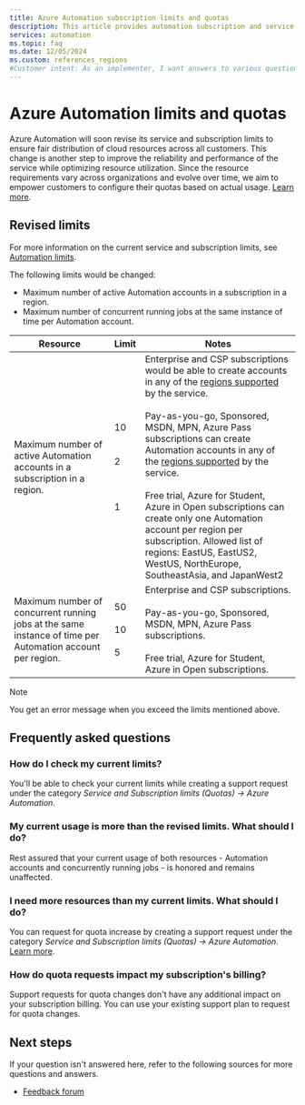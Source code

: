 ```yaml
---
title: Azure Automation subscription limits and quotas
description: This article provides automation subscription and service limits and includes answers to frequently asked questions.
services: automation
ms.topic: faq
ms.date: 12/05/2024
ms.custom: references_regions
#Customer intent: As an implementer, I want answers to various questions.
---
```


# Azure Automation limits and quotas

Azure Automation will soon revise its service and subscription limits to ensure fair distribution of cloud resources across all customers. This change is another step to improve the reliability and performance of the service while optimizing resource utilization. Since the resource requirements vary across organizations and evolve over time, we aim to empower customers to configure their quotas based on actual usage. [Learn more](https://techcommunity.microsoft.com/blog/AzureGovernanceandManagementBlog/azure-automation-is-revising-service-and-subscription-limits/4351067).

## Revised limits

For more information on the current service and subscription limits, see [Automation limits](../azure-resource-manager/management/azure-subscription-service-limits.md#process-automation).

The following limits would be changed:
- Maximum number of active Automation accounts in a subscription in a region. 
- Maximum number of concurrent running jobs at the same instance of time per Automation account. 
 
**Resource** | **Limit** | **Notes** |
|---|--- | --- |
|Maximum number of active Automation accounts in a subscription in a region. | 10 </br></br></br> 2 </br></br></br></br> 1 | Enterprise and CSP subscriptions would be able to create accounts in any of the [regions supported](https://azure.microsoft.com/pricing/details/automation/) by the service. </br></br> Pay-as-you-go, Sponsored, MSDN, MPN, Azure Pass subscriptions can create Automation accounts in any of the [regions supported](https://azure.microsoft.com/pricing/details/automation/) by the service. </br></br>  Free trial, Azure for Student, Azure in Open subscriptions can create only one Automation account per region per subscription. Allowed list of regions: EastUS, EastUS2, WestUS, NorthEurope, SoutheastAsia, and JapanWest2 |
|Maximum number of concurrent running jobs at the same instance of time per Automation account per region. | 50 </br></br> 10 </br> </br> 5 | Enterprise and CSP subscriptions.</br> </br> Pay-as-you-go, Sponsored, MSDN, MPN, Azure Pass subscriptions. </br></br> Free trial, Azure for Student, Azure in Open subscriptions.|  

> [!NOTE]
> You get an error message when you exceed the limits mentioned above.

## Frequently asked questions


### How do I check my current limits?

You'll be able to check your current limits while creating a support request under the category *Service and Subscription limits (Quotas) -> Azure Automation*. 

### My current usage is more than the revised limits.  What should I do?

Rest assured that your current usage of both resources - Automation accounts and concurrently running jobs - is honored and remains unaffected.

### I need more resources than my current limits. What should I do?

You can request for quota increase by creating a support request under the category *Service and Subscription limits (Quotas) -> Azure Automation*. [Learn more](https://techcommunity.microsoft.com/blog/azuregovernanceandmanagementblog/azure-automation-is-revising-service-and-subscription-limits/4351067).

### How do quota requests impact my subscription's billing?

Support requests for quota changes don't have any additional impact on your subscription billing. You can use your existing support plan to request for quota changes. 

## Next steps

If your question isn't answered here, refer to the following sources for more questions and answers.

- [Feedback forum](https://feedback.azure.com/d365community/forum/721a322e-bd25-ec11-b6e6-000d3a4f0f1c)
